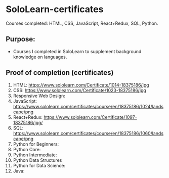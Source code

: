 # SoloLearn-certificates
Courses completed: HTML, CSS, JavaScript, React+Redux, SQL, Python.

## Purpose: 
* Courses I completed in SoloLearn to supplement background knowledge on languages. 

## Proof of completion (certificates)
1. HTML: https://www.sololearn.com/Certificate/1014-18375186/jpg
2. CSS: https://www.sololearn.com/Certificate/1023-18375186/jpg
3. Responsive Web Design: 
4. JavaScript: https://www.sololearn.com/certificates/course/en/18375186/1024/landscape/png
5. React+Redux: https://www.sololearn.com/Certificate/1097-18375186/jpg/
6. SQL: https://www.sololearn.com/certificates/course/en/18375186/1060/landscape/png
7. Python for Beginners:
8. Python Core: 
9. Python Intermediate:
10. Python Data Structures
11. Python for Data Science: 
12. Java:







